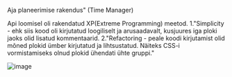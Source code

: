 Aja planeerimise rakendus" (Time Manager)

Api loomisel oli rakendatud XP(Extreme Programming) meetod.
  1."Simplicity - ehk siis kood oli kirjutatud loogiliselt ja arusaadavalt, kusjuures iga ploki jaoks olid lisatud kommentaarid.
  2."Refactoring - peale koodi kirjutamist olid mõned plokid ümber kirjutatud ja lihtsustatud. Näiteks CSS-i vormistamiseks olnud plokid ühendati ühte gruppi."
  
![image](https://github.com/user-attachments/assets/8e10c61e-6f5c-4698-9d8e-a44d711462fd)
